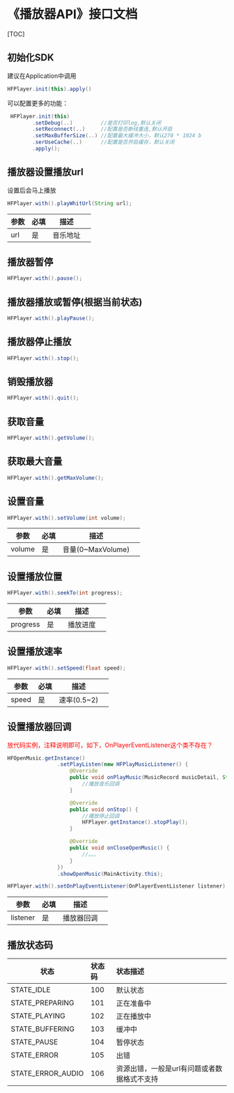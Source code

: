 # 《播放器API》接口文档
[TOC]
## 初始化SDK
建议在Application中调用
```java
HFPlayer.init(this).apply()
```

可以配置更多的功能：
```java
 HFPlayer.init(this)
        .setDebug(..)         //是否打印log,默认关闭
        .setReconnect(..)     //配置是否断线重连,默认开启
        .setMaxBufferSize(..) //配置最大缓冲大小，默认270 * 1024 b
        .serUseCache(..)      //配置是否开启缓存，默认关闭
        .apply();
```

##  播放器设置播放url
设置后会马上播放
```java
HFPlayer.with().playWhitUrl(String url);
```

| 参数 | 必填 | 描述     |      |
| ---- | ---- | -------- | ---- |
| url  | 是   | 音乐地址 |      |

## 播放器暂停
```java
HFPlayer.with().pause();
```
## 播放器播放或暂停(根据当前状态)
```java
HFPlayer.with().playPause();
```
## 播放器停止播放
```java
HFPlayer.with().stop();
```


## 销毁播放器
```java
HFPlayer.with().quit();
```

## 获取音量
```java
HFPlayer.with().getVolume();
```

## 获取最大音量
```java
HFPlayer.with().getMaxVolume();
```

## 设置音量
```java
HFPlayer.with().setVolume(int volume);
```
| 参数   | 必填 | 描述              |      |
| ------ | ---- | ----------------- | ---- |
| volume | 是   | 音量(0~MaxVolume) |      |


## 设置播放位置
```java
HFPlayer.with().seekTo(int progress);
```
| 参数     | 必填 | 描述     |      |
| -------- | ---- | -------- | ---- |
| progress | 是   | 播放进度 |      |


## 设置播放速率
```java
HFPlayer.with().setSpeed(float speed);
```
| 参数  | 必填 | 描述        |      |
| ----- | ---- | ----------- | ---- |
| speed | 是   | 速率(0.5~2) |      |

## 设置播放器回调
<font color='#FF0000'>放代码实例，注释说明即可，如下，OnPlayerEventListener这个类不存在？</font>
```java
HFOpenMusic.getInstance()
                .setPlayListen(new HFPlayMusicListener() {
                    @Override
                    public void onPlayMusic(MusicRecord musicDetail, String url) {
                        //播放音乐回调
                    }

                    @Override
                    public void onStop() {
                        //播放停止回调
                        HFPlayer.getInstance().stopPlay();
                    }

                    @Override
                    public void onCloseOpenMusic() {
                        //。。。
                    }
                })
                .showOpenMusic(MainActivity.this);
```

```java
HFPlayer.with().setOnPlayEventListener(OnPlayerEventListener listener);
```
| 参数     | 必填 | 描述       |      |
| -------- | ---- | ---------- | ---- |
| listener | 是   | 播放器回调 |      |




##  播放状态码

| 状态              | 状态码 | 状态描述                                    |
| ----------------- | :----- | :------------------------------------------ |
| STATE_IDLE        | 100    | 默认状态                                    |
| STATE_PREPARING   | 101    | 正在准备中                                  |
| STATE_PLAYING     | 102    | 正在播放中                                  |
| STATE_BUFFERING   | 103    | 缓冲中                                      |
| STATE_PAUSE       | 104    | 暂停状态                                    |
| STATE_ERROR       | 105    | 出错                                        |
| STATE_ERROR_AUDIO | 106    | 资源出错，一般是url有问题或者数据格式不支持 |